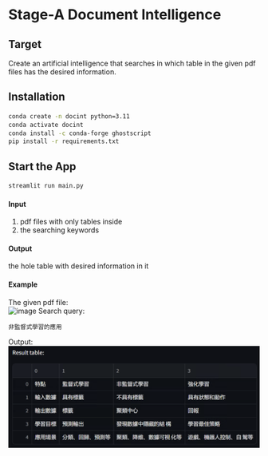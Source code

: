 # Stage-A Document Intelligence

## Target

Create an artificial intelligence that searches in which table in the given pdf files has the desired information.

## Installation

```bash
conda create -n docint python=3.11
conda activate docint
conda install -c conda-forge ghostscript
pip install -r requirements.txt
```

## Start the App

```bash
streamlit run main.py
```  

#### Input

1. pdf files with only tables inside
2. the searching keywords

#### Output

the hole table with desired information in it

#### Example

The given pdf file:  
![image](https://github.com/Stage-A/Document-Intelligence/blob/main/images/example1.png)
Search query:  

```commandline
非監督式學習的應用
```

Output:
![image](./images/result.png)
